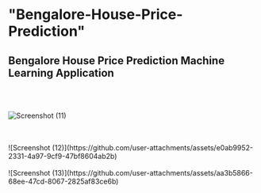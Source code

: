 # "Bengalore-House-Price-Prediction" 

## Bengalore House Price Prediction Machine Learning Application

</br>
</br>

![Screenshot (11)](https://github.com/user-attachments/assets/edc6953d-40ee-4636-9d9d-d7cd2bfc9595)

</br>
</br>
![Screenshot (12)](https://github.com/user-attachments/assets/e0ab9952-2331-4a97-9cf9-47bf8604ab2b)

</br>
</br>
![Screenshot (13)](https://github.com/user-attachments/assets/aa3b5866-68ee-47cd-8067-2825af83ce6b)

